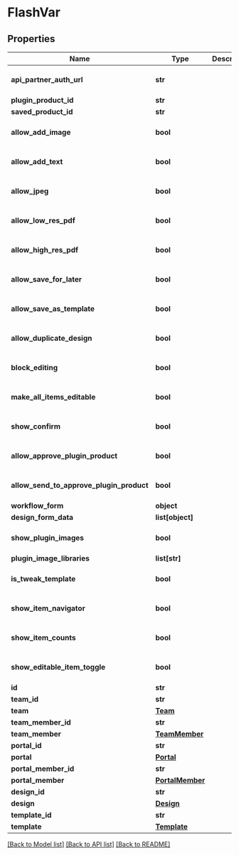 # FlashVar

## Properties
Name | Type | Description | Notes
------------ | ------------- | ------------- | -------------
**api_partner_auth_url** | **str** |  | [optional] [default to '']
**plugin_product_id** | **str** |  | [optional] 
**saved_product_id** | **str** |  | [optional] 
**allow_add_image** | **bool** |  | [optional] [default to False]
**allow_add_text** | **bool** |  | [optional] [default to False]
**allow_jpeg** | **bool** |  | [optional] [default to False]
**allow_low_res_pdf** | **bool** |  | [optional] [default to False]
**allow_high_res_pdf** | **bool** |  | [optional] [default to False]
**allow_save_for_later** | **bool** |  | [optional] [default to False]
**allow_save_as_template** | **bool** |  | [optional] [default to False]
**allow_duplicate_design** | **bool** |  | [optional] [default to False]
**block_editing** | **bool** |  | [optional] [default to False]
**make_all_items_editable** | **bool** |  | [optional] [default to False]
**show_confirm** | **bool** |  | [optional] [default to False]
**allow_approve_plugin_product** | **bool** |  | [optional] [default to False]
**allow_send_to_approve_plugin_product** | **bool** |  | [optional] [default to False]
**workflow_form** | **object** |  | [optional] 
**design_form_data** | **list[object]** |  | [optional] 
**show_plugin_images** | **bool** |  | [optional] [default to False]
**plugin_image_libraries** | **list[str]** |  | [optional] 
**is_tweak_template** | **bool** |  | [optional] [default to False]
**show_item_navigator** | **bool** |  | [optional] [default to False]
**show_item_counts** | **bool** |  | [optional] [default to False]
**show_editable_item_toggle** | **bool** |  | [optional] [default to False]
**id** | **str** |  | [optional] 
**team_id** | **str** |  | [optional] 
**team** | [**Team**](Team.md) |  | [optional] 
**team_member_id** | **str** |  | [optional] 
**team_member** | [**TeamMember**](TeamMember.md) |  | [optional] 
**portal_id** | **str** |  | [optional] 
**portal** | [**Portal**](Portal.md) |  | [optional] 
**portal_member_id** | **str** |  | [optional] 
**portal_member** | [**PortalMember**](PortalMember.md) |  | [optional] 
**design_id** | **str** |  | [optional] 
**design** | [**Design**](Design.md) |  | [optional] 
**template_id** | **str** |  | [optional] 
**template** | [**Template**](Template.md) |  | [optional] 

[[Back to Model list]](../README.md#documentation-for-models) [[Back to API list]](../README.md#documentation-for-api-endpoints) [[Back to README]](../README.md)


